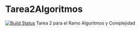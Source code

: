 # Tarea2Algoritmos
[![Build Status](https://travis-ci.org/Umauro/Tarea2Algoritmos.svg?branch=master)](https://travis-ci.org/Umauro/Tarea2Algoritmos)
Tarea 2 para el Ramo Algoritmos y Complejidad
